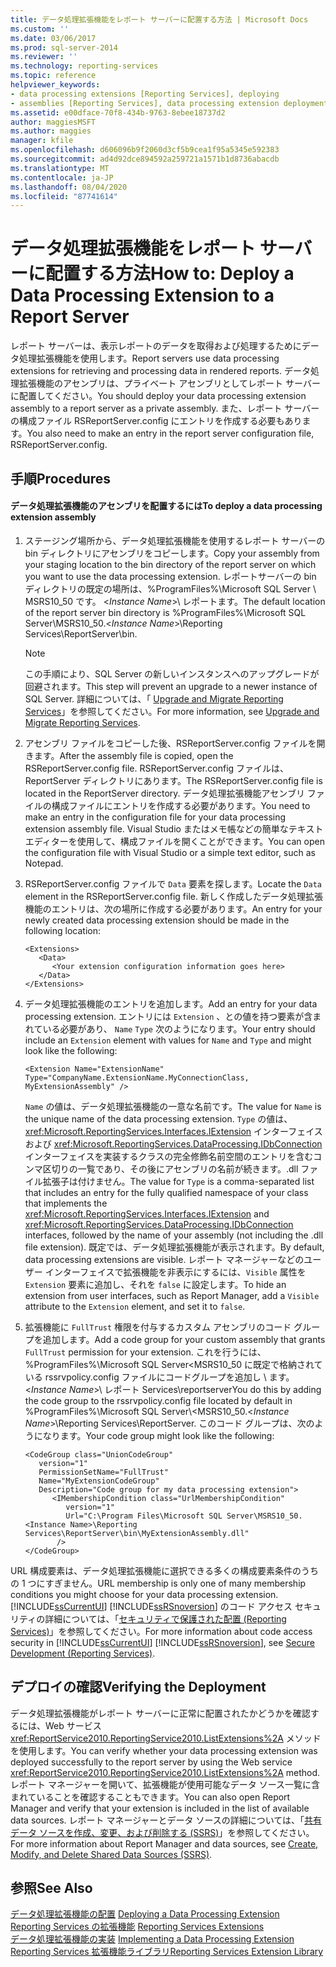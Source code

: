 ```yaml
---
title: データ処理拡張機能をレポート サーバーに配置する方法 | Microsoft Docs
ms.custom: ''
ms.date: 03/06/2017
ms.prod: sql-server-2014
ms.reviewer: ''
ms.technology: reporting-services
ms.topic: reference
helpviewer_keywords:
- data processing extensions [Reporting Services], deploying
- assemblies [Reporting Services], data processing extension deployments
ms.assetid: e00dface-70f8-434b-9763-8ebee18737d2
author: maggiesMSFT
ms.author: maggies
manager: kfile
ms.openlocfilehash: d606096b9f2060d3cf5b9cea1f95a5345e592383
ms.sourcegitcommit: ad4d92dce894592a259721a1571b1d8736abacdb
ms.translationtype: MT
ms.contentlocale: ja-JP
ms.lasthandoff: 08/04/2020
ms.locfileid: "87741614"
---
```

# <a name="how-to-deploy-a-data-processing-extension-to-a-report-server"></a><span data-ttu-id="a71e9-102">データ処理拡張機能をレポート サーバーに配置する方法</span><span class="sxs-lookup"><span data-stu-id="a71e9-102">How to: Deploy a Data Processing Extension to a Report Server</span></span>
  <span data-ttu-id="a71e9-103">レポート サーバーは、表示レポートのデータを取得および処理するためにデータ処理拡張機能を使用します。</span><span class="sxs-lookup"><span data-stu-id="a71e9-103">Report servers use data processing extensions for retrieving and processing data in rendered reports.</span></span> <span data-ttu-id="a71e9-104">データ処理拡張機能のアセンブリは、プライベート アセンブリとしてレポート サーバーに配置してください。</span><span class="sxs-lookup"><span data-stu-id="a71e9-104">You should deploy your data processing extension assembly to a report server as a private assembly.</span></span> <span data-ttu-id="a71e9-105">また、レポート サーバーの構成ファイル RSReportServer.config にエントリを作成する必要もあります。</span><span class="sxs-lookup"><span data-stu-id="a71e9-105">You also need to make an entry in the report server configuration file, RSReportServer.config.</span></span>  
  
## <a name="procedures"></a><span data-ttu-id="a71e9-106">手順</span><span class="sxs-lookup"><span data-stu-id="a71e9-106">Procedures</span></span>  
  
#### <a name="to-deploy-a-data-processing-extension-assembly"></a><span data-ttu-id="a71e9-107">データ処理拡張機能のアセンブリを配置するには</span><span class="sxs-lookup"><span data-stu-id="a71e9-107">To deploy a data processing extension assembly</span></span>  
  
1.  <span data-ttu-id="a71e9-108">ステージング場所から、データ処理拡張機能を使用するレポート サーバーの bin ディレクトリにアセンブリをコピーします。</span><span class="sxs-lookup"><span data-stu-id="a71e9-108">Copy your assembly from your staging location to the bin directory of the report server on which you want to use the data processing extension.</span></span> <span data-ttu-id="a71e9-109">レポートサーバーの bin ディレクトリの既定の場所は、%ProgramFiles%\Microsoft SQL Server \ MSRS10_50 です。 \<*Instance Name*>\ レポートます。</span><span class="sxs-lookup"><span data-stu-id="a71e9-109">The default location of the report server bin directory is %ProgramFiles%\Microsoft SQL Server\MSRS10_50.\<*Instance Name*>\Reporting Services\ReportServer\bin.</span></span>  
  
    > [!NOTE]  
    >  <span data-ttu-id="a71e9-110">この手順により、SQL Server の新しいインスタンスへのアップグレードが回避されます。</span><span class="sxs-lookup"><span data-stu-id="a71e9-110">This step will prevent an upgrade to a newer instance of SQL Server.</span></span> <span data-ttu-id="a71e9-111">詳細については、「 [Upgrade and Migrate Reporting Services](../../install-windows/upgrade-and-migrate-reporting-services.md)」を参照してください。</span><span class="sxs-lookup"><span data-stu-id="a71e9-111">For more information, see [Upgrade and Migrate Reporting Services](../../install-windows/upgrade-and-migrate-reporting-services.md).</span></span>  
  
2.  <span data-ttu-id="a71e9-112">アセンブリ ファイルをコピーした後、RSReportServer.config ファイルを開きます。</span><span class="sxs-lookup"><span data-stu-id="a71e9-112">After the assembly file is copied, open the RSReportServer.config file.</span></span> <span data-ttu-id="a71e9-113">RSReportServer.config ファイルは、ReportServer ディレクトリにあります。</span><span class="sxs-lookup"><span data-stu-id="a71e9-113">The RSReportServer.config file is located in the ReportServer directory.</span></span> <span data-ttu-id="a71e9-114">データ処理拡張機能アセンブリ ファイルの構成ファイルにエントリを作成する必要があります。</span><span class="sxs-lookup"><span data-stu-id="a71e9-114">You need to make an entry in the configuration file for your data processing extension assembly file.</span></span> <span data-ttu-id="a71e9-115">Visual Studio またはメモ帳などの簡単なテキスト エディターを使用して、構成ファイルを開くことができます。</span><span class="sxs-lookup"><span data-stu-id="a71e9-115">You can open the configuration file with Visual Studio or a simple text editor, such as Notepad.</span></span>  
  
3.  <span data-ttu-id="a71e9-116">RSReportServer.config ファイルで `Data` 要素を探します。</span><span class="sxs-lookup"><span data-stu-id="a71e9-116">Locate the `Data` element in the RSReportServer.config file.</span></span> <span data-ttu-id="a71e9-117">新しく作成したデータ処理拡張機能のエントリは、次の場所に作成する必要があります。</span><span class="sxs-lookup"><span data-stu-id="a71e9-117">An entry for your newly created data processing extension should be made in the following location:</span></span>  
  
    ```  
    <Extensions>  
       <Data>  
          <Your extension configuration information goes here>  
       </Data>  
    </Extensions>  
    ```  
  
4.  <span data-ttu-id="a71e9-118">データ処理拡張機能のエントリを追加します。</span><span class="sxs-lookup"><span data-stu-id="a71e9-118">Add an entry for your data processing extension.</span></span> <span data-ttu-id="a71e9-119">エントリには `Extension` 、との値を持つ要素が含まれている必要があり、 `Name` `Type` 次のようになります。</span><span class="sxs-lookup"><span data-stu-id="a71e9-119">Your entry should include an `Extension` element with values for `Name` and `Type` and might look like the following:</span></span>  
  
    ```  
    <Extension Name="ExtensionName" Type="CompanyName.ExtensionName.MyConnectionClass, MyExtensionAssembly" />  
    ```  
  
     <span data-ttu-id="a71e9-120">`Name` の値は、データ処理拡張機能の一意な名前です。</span><span class="sxs-lookup"><span data-stu-id="a71e9-120">The value for `Name` is the unique name of the data processing extension.</span></span> <span data-ttu-id="a71e9-121">`Type` の値は、<xref:Microsoft.ReportingServices.Interfaces.IExtension> インターフェイスおよび <xref:Microsoft.ReportingServices.DataProcessing.IDbConnection> インターフェイスを実装するクラスの完全修飾名前空間のエントリを含むコンマ区切りの一覧であり、その後にアセンブリの名前が続きます。.dll ファイル拡張子は付けません。</span><span class="sxs-lookup"><span data-stu-id="a71e9-121">The value for `Type` is a comma-separated list that includes an entry for the fully qualified namespace of your class that implements the <xref:Microsoft.ReportingServices.Interfaces.IExtension> and <xref:Microsoft.ReportingServices.DataProcessing.IDbConnection> interfaces, followed by the name of your assembly (not including the .dll file extension).</span></span> <span data-ttu-id="a71e9-122">既定では、データ処理拡張機能が表示されます。</span><span class="sxs-lookup"><span data-stu-id="a71e9-122">By default, data processing extensions are visible.</span></span> <span data-ttu-id="a71e9-123">レポート マネージャーなどのユーザー インターフェイスで拡張機能を非表示にするには、`Visible` 属性を `Extension` 要素に追加し、それを `false` に設定します。</span><span class="sxs-lookup"><span data-stu-id="a71e9-123">To hide an extension from user interfaces, such as Report Manager, add a `Visible` attribute to the `Extension` element, and set it to `false`.</span></span>  
  
5.  <span data-ttu-id="a71e9-124">拡張機能に `FullTrust` 権限を付与するカスタム アセンブリのコード グループを追加します。</span><span class="sxs-lookup"><span data-stu-id="a71e9-124">Add a code group for your custom assembly that grants `FullTrust` permission for your extension.</span></span> <span data-ttu-id="a71e9-125">これを行うには、%ProgramFiles%\Microsoft SQL Server<MSRS10_50 に既定で格納されている rssrvpolicy.config ファイルにコードグループを追加し \\ ます。 \<*Instance Name*>\ レポート Services\reportserver</span><span class="sxs-lookup"><span data-stu-id="a71e9-125">You do this by adding the code group to the rssrvpolicy.config file located by default in %ProgramFiles%\Microsoft SQL Server\\<MSRS10_50.\<*Instance Name*>\Reporting Services\ReportServer.</span></span> <span data-ttu-id="a71e9-126">このコード グループは、次のようになります。</span><span class="sxs-lookup"><span data-stu-id="a71e9-126">Your code group might look like the following:</span></span>  
  
    ```  
    <CodeGroup class="UnionCodeGroup"  
       version="1"  
       PermissionSetName="FullTrust"  
       Name="MyExtensionCodeGroup"  
       Description="Code group for my data processing extension">  
          <IMembershipCondition class="UrlMembershipCondition"  
             version="1"  
             Url="C:\Program Files\Microsoft SQL Server\MSRS10_50.<Instance Name>\Reporting Services\ReportServer\bin\MyExtensionAssembly.dll"  
           />  
    </CodeGroup>  
    ```  
  
 <span data-ttu-id="a71e9-127">URL 構成要素は、データ処理拡張機能に選択できる多くの構成要素条件のうちの 1 つにすぎません。</span><span class="sxs-lookup"><span data-stu-id="a71e9-127">URL membership is only one of many membership conditions you might choose for your data processing extension.</span></span> <span data-ttu-id="a71e9-128">[!INCLUDE[ssCurrentUI](../../../includes/sscurrentui-md.md)] [!INCLUDE[ssRSnoversion](../../../includes/ssrsnoversion-md.md)] のコード アクセス セキュリティの詳細については、「[セキュリティで保護された配置 &#40;Reporting Services&#41;](../secure-development/secure-development-reporting-services.md)」を参照してください。</span><span class="sxs-lookup"><span data-stu-id="a71e9-128">For more information about code access security in [!INCLUDE[ssCurrentUI](../../../includes/sscurrentui-md.md)] [!INCLUDE[ssRSnoversion](../../../includes/ssrsnoversion-md.md)], see [Secure Development &#40;Reporting Services&#41;](../secure-development/secure-development-reporting-services.md).</span></span>  
  
## <a name="verifying-the-deployment"></a><span data-ttu-id="a71e9-129">デプロイの確認</span><span class="sxs-lookup"><span data-stu-id="a71e9-129">Verifying the Deployment</span></span>  
 <span data-ttu-id="a71e9-130">データ処理拡張機能がレポート サーバーに正常に配置されたかどうかを確認するには、Web サービス <xref:ReportService2010.ReportingService2010.ListExtensions%2A> メソッドを使用します。</span><span class="sxs-lookup"><span data-stu-id="a71e9-130">You can verify whether your data processing extension was deployed successfully to the report server by using the Web service <xref:ReportService2010.ReportingService2010.ListExtensions%2A> method.</span></span> <span data-ttu-id="a71e9-131">レポート マネージャーを開いて、拡張機能が使用可能なデータ ソース一覧に含まれていることを確認することもできます。</span><span class="sxs-lookup"><span data-stu-id="a71e9-131">You can also open Report Manager and verify that your extension is included in the list of available data sources.</span></span> <span data-ttu-id="a71e9-132">レポート マネージャーとデータ ソースの詳細については、「[共有データ ソースを作成、変更、および削除する &#40;SSRS&#41;](../../report-data/create-modify-and-delete-shared-data-sources-ssrs.md)」を参照してください。</span><span class="sxs-lookup"><span data-stu-id="a71e9-132">For more information about Report Manager and data sources, see [Create, Modify, and Delete Shared Data Sources &#40;SSRS&#41;](../../report-data/create-modify-and-delete-shared-data-sources-ssrs.md).</span></span>  
  
## <a name="see-also"></a><span data-ttu-id="a71e9-133">参照</span><span class="sxs-lookup"><span data-stu-id="a71e9-133">See Also</span></span>  
 <span data-ttu-id="a71e9-134">[データ処理拡張機能の配置](deploying-a-data-processing-extension.md) </span><span class="sxs-lookup"><span data-stu-id="a71e9-134">[Deploying a Data Processing Extension](deploying-a-data-processing-extension.md) </span></span>  
 <span data-ttu-id="a71e9-135">[Reporting Services の拡張機能](../reporting-services-extensions.md) </span><span class="sxs-lookup"><span data-stu-id="a71e9-135">[Reporting Services Extensions](../reporting-services-extensions.md) </span></span>  
 <span data-ttu-id="a71e9-136">[データ処理拡張機能の実装](implementing-a-data-processing-extension.md) </span><span class="sxs-lookup"><span data-stu-id="a71e9-136">[Implementing a Data Processing Extension](implementing-a-data-processing-extension.md) </span></span>  
 [<span data-ttu-id="a71e9-137">Reporting Services 拡張機能ライブラリ</span><span class="sxs-lookup"><span data-stu-id="a71e9-137">Reporting Services Extension Library</span></span>](../reporting-services-extension-library.md)  
  
  
